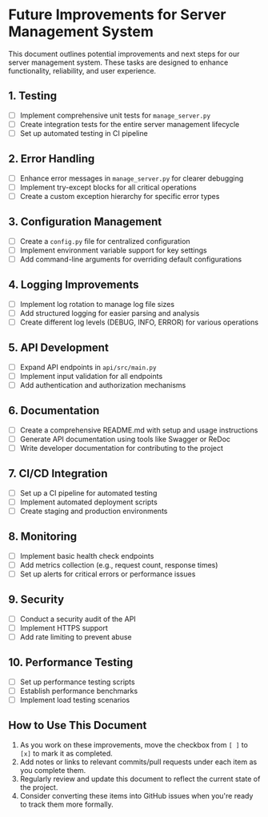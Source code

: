 # Future Improvements for Server Management System

This document outlines potential improvements and next steps for our server management system. These tasks are designed to enhance functionality, reliability, and user experience.

## 1. Testing
- [ ] Implement comprehensive unit tests for `manage_server.py`
- [ ] Create integration tests for the entire server management lifecycle
- [ ] Set up automated testing in CI pipeline

## 2. Error Handling
- [ ] Enhance error messages in `manage_server.py` for clearer debugging
- [ ] Implement try-except blocks for all critical operations
- [ ] Create a custom exception hierarchy for specific error types

## 3. Configuration Management
- [ ] Create a `config.py` file for centralized configuration
- [ ] Implement environment variable support for key settings
- [ ] Add command-line arguments for overriding default configurations

## 4. Logging Improvements
- [ ] Implement log rotation to manage log file sizes
- [ ] Add structured logging for easier parsing and analysis
- [ ] Create different log levels (DEBUG, INFO, ERROR) for various operations

## 5. API Development
- [ ] Expand API endpoints in `api/src/main.py`
- [ ] Implement input validation for all endpoints
- [ ] Add authentication and authorization mechanisms

## 6. Documentation
- [ ] Create a comprehensive README.md with setup and usage instructions
- [ ] Generate API documentation using tools like Swagger or ReDoc
- [ ] Write developer documentation for contributing to the project

## 7. CI/CD Integration
- [ ] Set up a CI pipeline for automated testing
- [ ] Implement automated deployment scripts
- [ ] Create staging and production environments

## 8. Monitoring
- [ ] Implement basic health check endpoints
- [ ] Add metrics collection (e.g., request count, response times)
- [ ] Set up alerts for critical errors or performance issues

## 9. Security
- [ ] Conduct a security audit of the API
- [ ] Implement HTTPS support
- [ ] Add rate limiting to prevent abuse

## 10. Performance Testing
- [ ] Set up performance testing scripts
- [ ] Establish performance benchmarks
- [ ] Implement load testing scenarios

## How to Use This Document
1. As you work on these improvements, move the checkbox from `[ ]` to `[x]` to mark it as completed.
2. Add notes or links to relevant commits/pull requests under each item as you complete them.
3. Regularly review and update this document to reflect the current state of the project.
4. Consider converting these items into GitHub issues when you're ready to track them more formally.

